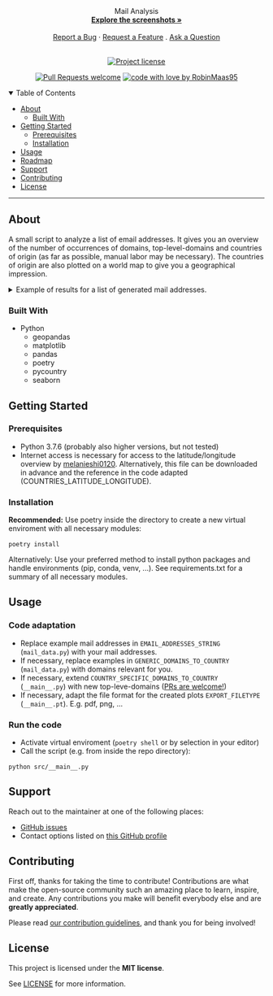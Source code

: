 
<div align="center">
  Mail Analysis
  <br />
  <a href="#about"><strong>Explore the screenshots »</strong></a>
  <br />
  <br />
  <a href="https://github.com/RobinMaas95/mail_analysis/issues/new?assignees=&labels=bug&template=01_BUG_REPORT.md&title=bug%3A+">Report a Bug</a>
  ·
  <a href="https://github.com/RobinMaas95/mail_analysis/issues/new?assignees=&labels=enhancement&template=02_FEATURE_REQUEST.md&title=feat%3A+">Request a Feature</a>
  .
  <a href="https://github.com/RobinMaas95/mail_analysis/issues/new?assignees=&labels=question&template=04_SUPPORT_QUESTION.md&title=support%3A+">Ask a Question</a>
</div>

<div align="center">
<br />

[![Project license](https://img.shields.io/github/license/RobinMaas95/mail_analysis.svg?style=flat-square)](LICENSE)

[![Pull Requests welcome](https://img.shields.io/badge/PRs-welcome-ff69b4.svg?style=flat-square)](https://github.com/RobinMaas95/mail_analysis/issues?q=is%3Aissue+is%3Aopen+label%3A%22help+wanted%22)
[![code with love by RobinMaas95](https://img.shields.io/badge/%3C%2F%3E%20with%20%E2%99%A5%20by-RobinMaas95-ff1414.svg?style=flat-square)](https://github.com/RobinMaas95)

</div>

<details open="open">
<summary>Table of Contents</summary>

- [About](#about)
  - [Built With](#built-with)
- [Getting Started](#getting-started)
  - [Prerequisites](#prerequisites)
  - [Installation](#installation)
- [Usage](#usage)
- [Roadmap](#roadmap)
- [Support](#support)
- [Contributing](#contributing)
- [License](#license)

</details>

---

## About
A small script to analyze a list of email addresses. It gives you an overview of the number of occurrences of domains, top-level-domains and countries of origin (as far as possible, manual labor may be necessary). The countries of origin are also plotted on a world map to give you a geographical impression.

<details>
<summary>Example of results for a list of generated mail addresses.</summary>
<br>

**Domain Overview:**
<img src="docs/images/example_domains.png" title="Home Page" width="100%">


**Top Level Domain Overview:**
<img src="docs/images/example_top_level_domains.png" title="Home Page" width="100%">


**Origin Overview:**
<img src="docs/images/example_origin_pieplot.png" title="Login Page" width="100%"> 


**Origin World Map:**
<img src="docs/images/example_origin_worldmap.png" title="Home Page" width="100%">
</details>

### Built With
 - Python
    - geopandas
    - matplotlib
    - pandas
    - poetry
    - pycountry
    - seaborn


## Getting Started
### Prerequisites
- Python 3.7.6 (probably also higher versions, but not tested)
- Internet access is necessary for access to the latitude/longitude overview by [melanieshi0120]("https://raw.githubusercontent.com/melanieshi0120/COVID-19_global_time_series_panel_data/master/data/countries_latitude_longitude.csv"). Alternatively, this file can be downloaded in advance and the reference in the code adapted (COUNTRIES_LATITUDE_LONGITUDE).

### Installation
**Recommended:**
Use poetry inside the directory to create a new virtual enviroment with all necessary modules:
```shell
poetry install
```


Alternatively: Use your preferred method to install python packages and handle environments (pip, conda, venv, ...). See requirements.txt for a summary of all necessary modules.

## Usage
### Code adaptation
- Replace example mail addresses in `EMAIL_ADDRESSES_STRING` (`mail_data.py`) with your mail addresses.
- If necessary, replace examples in `GENERIC_DOMAINS_TO_COUNTRY` (`mail_data.py`) with domains relevant for you.
- If necessary, extend `COUNTRY_SPECIFIC_DOMAINS_TO_COUNTRY` (`__main__.py`) with new top-leve-domains ([PRs are welcome!](https://github.com/RobinMaas95/mail_analysis/pulls))
- If necessary, adapt the file format for the created plots `EXPORT_FILETYPE` (`__main__.pt`). E.g. pdf, png, ...
### Run the code
- Activate virtual enviroment (`poetry shell` or by selection in your editor)
- Call the script (e.g. from inside the repo directory):
```shell
python src/__main__.py
```

## Support
Reach out to the maintainer at one of the following places:

- [GitHub issues](https://github.com/RobinMaas95/mail_analysis/issues/new?assignees=&labels=question&template=04_SUPPORT_QUESTION.md&title=support%3A+)
- Contact options listed on [this GitHub profile](https://github.com/RobinMaas95)


## Contributing

First off, thanks for taking the time to contribute! Contributions are what make the open-source community such an amazing place to learn, inspire, and create. Any contributions you make will benefit everybody else and are **greatly appreciated**.


Please read [our contribution guidelines](docs/CONTRIBUTING.md), and thank you for being involved!



## License

This project is licensed under the **MIT license**.

See [LICENSE](LICENSE) for more information.

